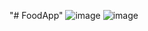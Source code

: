 "# FoodApp" 
![image](https://user-images.githubusercontent.com/53284449/182801050-629a1d5f-b6c3-4c91-a7cc-589c860ce3f6.png)
![image](https://user-images.githubusercontent.com/53284449/183030529-884b9c5d-1616-41d0-a19a-38f3e1861e06.png)
